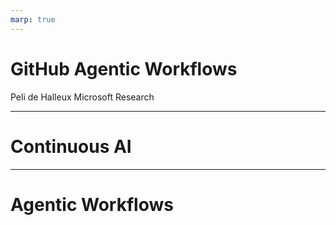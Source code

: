 ```yaml
---
marp: true
---
```


# GitHub Agentic Workflows

Peli de Halleux
Microsoft Research


---

# Continuous AI

---

# Agentic Workflows
